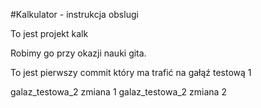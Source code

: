 #Kalkulator - instrukcja obslugi

To jest projekt kalk

Robimy go przy okazji nauki gita.

To jest pierwszy commit który ma trafić na gałąź testową 1

galaz_testowa_2 zmiana 1
galaz_testowa_2 zmiana 2